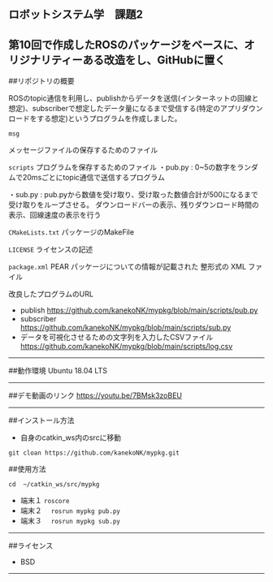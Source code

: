 ## ロボットシステム学　課題2

第10回で作成したROSのパッケージをベースに、オリジナリティーある改造をし、GitHubに置く
---

##リポジトリの概要

ROSのtopic通信を利用し、publishからデータを送信(インターネットの回線と想定)、subscriberで想定したデータ量になるまで受信する(特定のアプリダウンロードをする想定)というプログラムを作成しました。

`msg`

メッセージファイルの保存するためのファイル

`scripts`
プログラムを保存するためのファイル
・pub.py :
0~5の数字をランダムで20msごとにtopic通信で送信するプログラム

・sub.py :
pub.pyから数値を受け取り、受け取った数値合計が500になるまで受け取りをループさせる。
ダウンロードバーの表示、残りダウンロード時間の表示、回線速度の表示を行う

`CMakeLists.txt`
パッケージのMakeFile

`LICENSE`
ライセンスの記述

`package.xml`
 PEAR パッケージについての情報が記載された 整形式の XML ファイル

改良したプログラムのURL
 * publish
https://github.com/kanekoNK/mypkg/blob/main/scripts/pub.py
 * subscriber
https://github.com/kanekoNK/mypkg/blob/main/scripts/sub.py
 * データを可視化させるための文字列を入力したCSVファイル
https://github.com/kanekoNK/mypkg/blob/main/scripts/log.csv
---
##動作環境
Ubuntu 18.04 LTS

---
##デモ動画のリンク
https://youtu.be/7BMsk3zoBEU

---
##インストール方法
 * 自身のcatkin_ws内のsrcに移動
 
 `git cloan https://github.com/kanekoNK/mypkg.git`
 
##使用方法 
 
 `cd  ~/catkin_ws/src/mypkg`
 * 端末１
 `roscore`　
 * 端末２　
 `rosrun mypkg pub.py`
 * 端末３　
 `rosrun mypkg sub.py`
---
##ライセンス
 * BSD

---
